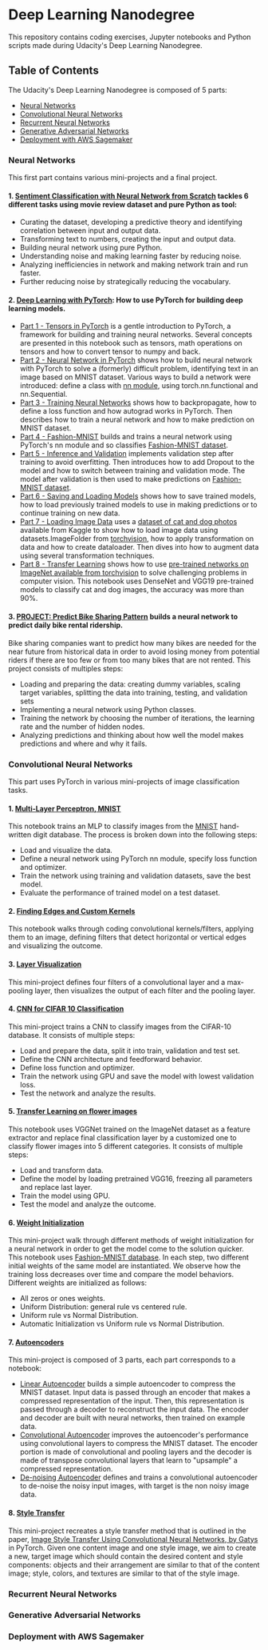 # Deep Learning Nanodegree
This repository contains coding exercises, Jupyter notebooks and Python scripts made during Udacity's Deep Learning Nanodegree.

## Table of Contents
The Udacity's Deep Learning Nanodegree is composed of 5 parts:
* [Neural Networks](https://github.com/ngthianhphuong/deep-learning-nanodegree/tree/master#neural-networks)
* [Convolutional Neural Networks](https://github.com/ngthianhphuong/deep-learning-nanodegree/tree/master#convolutional-neural-networks)
* [Recurrent Neural Networks](https://github.com/ngthianhphuong/deep-learning-nanodegree/tree/master#recurrent-neural-networks)
* [Generative Adversarial Networks](https://github.com/ngthianhphuong/deep-learning-nanodegree/tree/master#generative-adversarial-networks)
* [Deployment with AWS Sagemaker](https://github.com/ngthianhphuong/deep-learning-nanodegree/tree/master#deployment-with-aws-sagemaker)



### Neural Networks
This first part contains various mini-projects and a final project.

#### 1. [Sentiment Classification with Neural Network from Scratch](https://github.com/ngthianhphuong/deep-learning-nanodegree/blob/master/neural-networks/sentiment-analysis) tackles 6 different tasks using movie review dataset and pure Python as tool:
- Curating the dataset, developing a predictive theory and identifying correlation between input and output data.
- Transforming text to numbers, creating the input and output data.
- Building neural network using pure Python.
- Understanding noise and making learning faster by reducing noise.
- Analyzing inefficiencies in network and making network train and run faster.
- Further reducing noise by strategically reducing the vocabulary.

#### 2. [Deep Learning with PyTorch](https://github.com/ngthianhphuong/deep-learning-nanodegree/tree/master/neural-networks/intro-to-pytorch): How to use PyTorch for building deep learning models.
* [Part 1 - Tensors in PyTorch](https://github.com/ngthianhphuong/deep-learning-nanodegree/blob/master/neural-networks/intro-to-pytorch/Part%201%20-%20Tensors%20in%20PyTorch%20(Exercises).ipynb) is a gentle introduction to PyTorch, a framework for building and training neural networks. Several concepts are presented in this notebook such as tensors, math operations on tensors and how to convert tensor to numpy and back.
* [Part 2 - Neural Network in PyTorch](https://github.com/ngthianhphuong/deep-learning-nanodegree/blob/master/neural-networks/intro-to-pytorch/Part%202%20-%20Neural%20Networks%20in%20PyTorch%20(Exercises).ipynb) shows how to build neural network with PyTorch to solve a (formerly) difficult problem, identifying text in an image based on MNIST dataset. Various ways to build a network were introduced: define a class with [nn module](https://pytorch.org/docs/master/nn.html), using torch.nn.functional and nn.Sequential. 
* [Part 3 - Training Neural Networks](https://github.com/ngthianhphuong/deep-learning-nanodegree/blob/master/neural-networks/intro-to-pytorch/Part%203%20-%20Training%20Neural%20Networks%20(Exercises).ipynb) shows how to backpropagate, how to define a loss function and how autograd works in PyTorch. Then describes how to train a neural network and how to make prediction on MNIST dataset.
* [Part 4 - Fashion-MNIST](https://github.com/ngthianhphuong/deep-learning-nanodegree/blob/master/neural-networks/intro-to-pytorch/Part%204%20-%20Fashion-MNIST%20(Exercises).ipynb) builds and trains a neural network using PyTorch's nn module and so classifies [Fashion-MNIST dataset](https://github.com/zalandoresearch/fashion-mnist).
* [Part 5 - Inference and Validation](https://github.com/ngthianhphuong/deep-learning-nanodegree/blob/master/neural-networks/intro-to-pytorch/Part%205%20-%20Inference%20and%20Validation%20(Exercises).ipynb) implements validation step after training to avoid overfitting. Then introduces how to add Dropout to the model and how to switch between training and validation mode. The model after validation is then used to make predictions on [Fashion-MNIST dataset](https://github.com/zalandoresearch/fashion-mnist).
* [Part 6 - Saving and Loading Models](https://github.com/ngthianhphuong/deep-learning-nanodegree/blob/master/neural-networks/intro-to-pytorch/Part%206%20-%20Saving%20and%20Loading%20Models.ipynb) shows how to save trained models, how to load previously trained models to use in making predictions or to continue training on new data.
* [Part 7 - Loading Image Data](https://github.com/ngthianhphuong/deep-learning-nanodegree/blob/master/neural-networks/intro-to-pytorch/Part%207%20-%20Loading%20Image%20Data%20(Exercises).ipynb) uses a [dataset of cat and dog photos](https://www.kaggle.com/c/dogs-vs-cats) available from Kaggle to show how to load image data using datasets.ImageFolder from [torchvision](https://pytorch.org/docs/master/torchvision/datasets.html#imagefolder), how to apply transformation on data and how to create dataloader. Then dives into how to augment data using several transformation techniques.
* [Part 8 - Transfer Learning](https://github.com/ngthianhphuong/deep-learning-nanodegree/blob/master/neural-networks/intro-to-pytorch/Part%208%20-%20Transfer%20Learning%20(Exercises).ipynb) shows how to use [pre-trained networks on ImageNet available from torchvision](https://pytorch.org/docs/0.3.0/torchvision/models.html) to solve challenging problems in computer vision. This notebook uses DenseNet and VGG19 pre-trained models to classify cat and dog images, the accuracy was more than 90%.

#### 3. [PROJECT: Predict Bike Sharing Pattern](https://github.com/ngthianhphuong/deep-learning-nanodegree/tree/master/neural-networks/predict-bike-sharing-pattern) builds a neural network to predict daily bike rental ridership.
Bike sharing companies want to predict how many bikes are needed for the near future from historical data in order to avoid losing money from potential riders if there are too few or from too many bikes that are not rented.
This project consists of multiples steps:
* Loading and preparing the data: creating dummy variables, scaling target variables, splitting the data into training, testing, and validation sets
* Implementing a neural network using Python classes.
* Training the network by choosing the number of iterations, the learning rate and the number of hidden nodes.
* Analyzing predictions and thinking about how well the model makes predictions and where and why it fails.

### Convolutional Neural Networks
This part uses PyTorch in various mini-projects of image classification tasks.
#### 1. [Multi-Layer Perceptron, MNIST](https://github.com/ngthianhphuong/deep-learning-nanodegree/tree/master/convolutional-neural-networks/mnist-mlp-exercise)
This notebook trains an MLP to classify images from the [MNIST](http://yann.lecun.com/exdb/mnist/) hand-written digit database. The process is broken down into the following steps:
- Load and visualize the data.
- Define a neural network using PyTorch nn module, specify loss function and optimizer.
- Train the network using training and validation datasets, save the best model.
- Evaluate the performance of trained model on a test dataset.

#### 2. [Finding Edges and Custom Kernels](https://github.com/ngthianhphuong/deep-learning-nanodegree/tree/master/convolutional-neural-networks/finding-edges)
This notebook walks through coding convolutional kernels/filters, applying them to an image, defining filters that detect horizontal or vertical edges and visualizing the outcome.

#### 3. [Layer Visualization](https://github.com/ngthianhphuong/deep-learning-nanodegree/tree/master/convolutional-neural-networks/layer-visualization)
This mini-project defines four filters of a convolutional layer and a max-pooling layer, then visualizes the output of each filter and the pooling layer.

#### 4. [CNN for CIFAR 10 Classification](https://github.com/ngthianhphuong/deep-learning-nanodegree/tree/master/convolutional-neural-networks/cifar-10-classification)
This mini-project trains a CNN to classify images from the CIFAR-10 database. It consists of multiple steps:
- Load and prepare the data, split it into train, validation and test set.
- Define the CNN architecture and feedforward behavior.
- Define loss function and optimizer.
- Train the network using GPU and save the model with lowest validation loss.
- Test the network and analyze the results.

#### 5. [Transfer Learning on flower images](https://github.com/ngthianhphuong/deep-learning-nanodegree/tree/master/convolutional-neural-networks/transfer-learning)
This notebook uses VGGNet trained on the ImageNet dataset as a feature extractor and replace final classification layer by a customized one to classify flower images into 5 different categories. It consists of multiple steps:
- Load and transform data.
- Define the model by loading pretrained VGG16, freezing all parameters and replace last layer.
- Train the model using GPU.
- Test the model and analyze the outcome.

#### 6. [Weight Initialization](https://github.com/ngthianhphuong/deep-learning-nanodegree/tree/master/convolutional-neural-networks/weight-initialization)
This mini-project walk through different methods of weight initialization for a neural network in order to get the model come to the solution quicker. This notebook uses [Fashion-MNIST database](https://github.com/zalandoresearch/fashion-mnist). In each step, two different initial weights of the same model are instantiated. We observe how the training loss decreases over time and compare the model behaviors. Different weights are initialized as follows:
- All zeros or ones weights.
- Uniform Distribution: general rule vs centered rule.
- Uniform rule vs Normal Distribution.
- Automatic Initialization vs Uniform rule vs Normal Distribution.

#### 7. [Autoencoders](https://github.com/ngthianhphuong/deep-learning-nanodegree/tree/master/convolutional-neural-networks/autoencoder)
This mini-project is composed of 3 parts, each part corresponds to a notebook:
* [Linear Autoencoder](https://github.com/ngthianhphuong/deep-learning-nanodegree/tree/master/convolutional-neural-networks/autoencoder/simple-autoencoder) builds a simple autoencoder to compress the MNIST dataset. Input data is passed through an encoder that makes a compressed representation of the input. Then, this representation is passed through a decoder to reconstruct the input data. The encoder and decoder are built with neural networks, then trained on example data.
* [Convolutional Autoencoder](https://github.com/ngthianhphuong/deep-learning-nanodegree/tree/master/convolutional-neural-networks/autoencoder/convolutional-autoencoder) improves the autoencoder's performance using convolutional layers to compress the MNIST dataset. The encoder portion is made of convolutional and pooling layers and the decoder is made of transpose convolutional layers that learn to "upsample" a compressed representation.
* [De-noising Autoencoder](https://github.com/ngthianhphuong/deep-learning-nanodegree/tree/master/convolutional-neural-networks/autoencoder/denoising-autoencoder) defines and trains a convolutional autoencoder to de-noise the noisy input images, with target is the non noisy image data.

#### 8. [Style Transfer]()
This mini-project recreates a style transfer method that is outlined in the paper, [Image Style Transfer Using Convolutional Neural Networks, by Gatys](https://www.cv-foundation.org/openaccess/content_cvpr_2016/papers/Gatys_Image_Style_Transfer_CVPR_2016_paper.pdf) in PyTorch. Given one content image and one style image, we aim to create a new, target image which should contain the desired content and style components: objects and their arrangement are similar to that of the content image; style, colors, and textures are similar to that of the style image.











### Recurrent Neural Networks
### Generative Adversarial Networks
### Deployment with AWS Sagemaker

